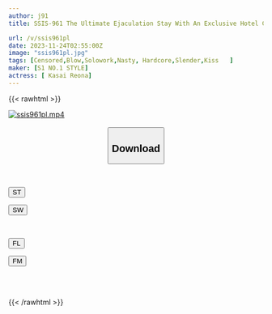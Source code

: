 ```yaml
---
author: j91
title: SSIS-961 The Ultimate Ejaculation Stay With An Exclusive Hotel Concierge Who Leads You To Climax Over And Over Until Checkout With Outrageous And Different-dimensional Hospitality Reona Kasai

url: /v/ssis961pl
date: 2023-11-24T02:55:00Z
image: "ssis961pl.jpg"
tags: [Censored,Blow,Solowork,Nasty, Hardcore,Slender,Kiss	 ]
maker: [S1 NO.1 STYLE]
actress: [ Kasai Reona]
---
```



{{< rawhtml >}}

<div class="video" data-videoid="81z9zOYmq2uoo0e">
    <a href="javascript:;">
        <img src="/v/ssis961pl/ssis961pl.jpg" width="WIDTH" height="HEIGHT" alt="ssis961pl.mp4" loading="lazy">
    </a>
</div>

<script type="text/javascript" src="https://j91.asia/asset/on-demand-st.js"></script>

<br>
  <link rel="stylesheet" href="https://j91.asia/asset/bs5.css">
  
  <center>
  <button class="btn btn-primary" type="button" data-bs-toggle="collapse" data-bs-target=".multi-collapse" aria-expanded="false" aria-controls="multiCollapseExample1 multiCollapseExample2"><h2>Download</h2></button></center>
</p>
<div class="row">
  <div class="col">
    <div class="collapse multi-collapse" id="multiCollapseExample1">
      <div class="card card-body">
	      	      <br>
<div class="buttons">  
<p><a href="https://streamtape.to/v/81z9zOYmq2uoo0e" target="_blank"><button class="btn-hover color-3"><i class="fa fa-download"></i> ST</button></a></p>
<p><a href="https://flaswish.com/te4mxhucd2gu" target="_blank"><button class="btn-hover color-2"><i class="fa fa-download"></i> SW</button></a></p></div>
    </div>
  </div>
</div>
  <div class="col">
    <div class="collapse multi-collapse" id="multiCollapseExample2">
      <div class="card card-body">
	      <br>
<div class="buttons">
<p><a href="javascript:;" target="_blank"><button class="btn-hover color-9"><i class="fa fa-download"></i> FL</button></a></p>
<p><a href="javascript:;" target="_blank"><button class="btn-hover color-8"><i class="fa fa-download"></i> FM</button></a></p></div>
<br><br>
      </div>
    </div>
  </div>
</div>

{{< /rawhtml >}}
